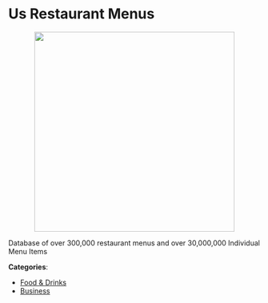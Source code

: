 # Us Restaurant Menus 
<p align="center">
    <img width="400" src="https://raw.githubusercontent.com/apis-list/apis-list/apis/us-restaurant-menus/logo_256x256.png" />
</p>

Database of over 300,000 restaurant menus and over 30,000,000 Individual Menu Items



**Categories**:
- [Food & Drinks](https://github.com/apis-list/apis-list#food-and-drinks)
- [Business](https://github.com/apis-list/apis-list#business)



